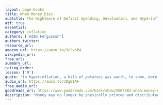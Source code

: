 ```yaml
---
layout: page-books
title: When Money Dies
subtitle: The Nightmare of Deficit Spending, Devaluation, and Hyperinflation in Weimar, Germany
atf: true
essential: 
category: inflation
authors: ['Adam Fergusson']
authors_twitter: 
resource_url: 
amazon_url: https://amzn.to/3zlvoP4
wikipedia_url: 
free_url: 
summary_url: 
rating_order: 
lesson: ['9']
quote: "In hyperinflation, a kilo of potatoes was worth, to some, more than the family silver; a side of pork more than the grand piano. A prostitute in the family was better than an infant corpse; theft was preferable to starvation; warmth was finer than honour, clothing more essential than democracy, food more needed than freedom."
audio_url: https://amzn.to/3Dg61AF
free_audio_url: 
goodreads_url: https://www.goodreads.com/book/show/8567383-when-money-dies
description: "Money may no longer be physically printed and distributed in the voluminous quantities of 1923. However, 'quantitative easing,' that modern euphemism for surreptitious deficit financing in an electronic era, can no less become an assault on monetary discipline. Whatever the reason for a country’s deficit necessity or profligacy, unwillingness to tax or blindness to expenditure it is beguiling to suppose that if the day of reckoning is postponed economic recovery will come in time to prevent higher unemployment or deeper recession. What if it does not? Germany in 1923 provides a vivid, compelling, sobering moral tale."
---
```

